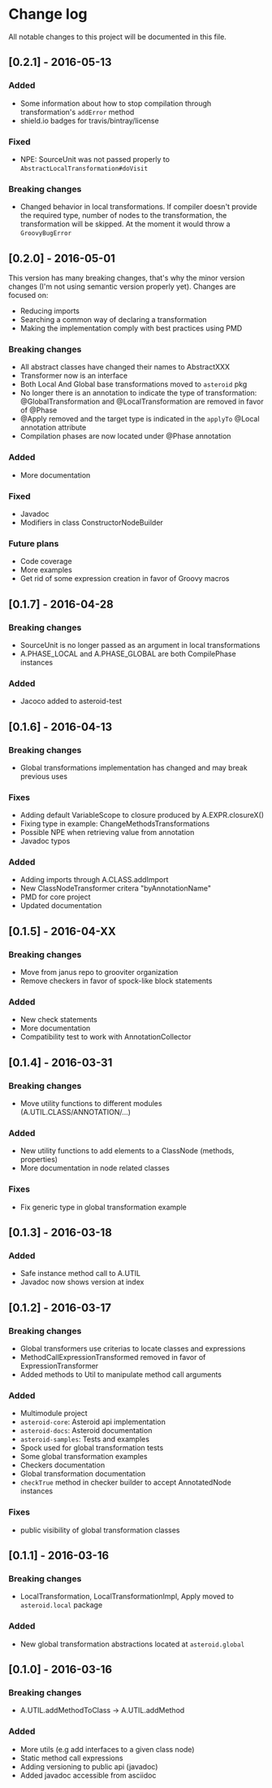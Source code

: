 # Change log
All notable changes to this project will be documented in this file.

## [0.2.1] - 2016-05-13

### Added

- Some information about how to stop compilation through
  transformation's `addError` method
- shield.io badges for travis/bintray/license

### Fixed

- NPE: SourceUnit was not passed properly to `AbstractLocalTransformation#doVisit`

### Breaking changes

- Changed behavior in local transformations. If compiler doesn't
provide the required type, number of nodes to the transformation, the
transformation will be skipped.  At the moment it would throw a
`GroovyBugError`

## [0.2.0] - 2016-05-01

This version has many breaking changes, that's why the minor version
changes (I'm not using semantic version properly yet). Changes are
focused on:

- Reducing imports
- Searching a common way of declaring a transformation
- Making the implementation comply with best practices using PMD

### Breaking changes
- All abstract classes have changed their names to AbstractXXX
- Transformer now is an interface
- Both Local And Global base transformations moved to `asteroid` pkg
- No longer there is an annotation to indicate the type of transformation: @GlobalTransformation
and @LocalTransformation are removed in favor of @Phase
- @Apply removed and the target type is indicated in the `applyTo` @Local annotation attribute
- Compilation phases are now located under @Phase annotation

### Added
- More documentation

### Fixed
- Javadoc
- Modifiers in class ConstructorNodeBuilder

### Future plans
- Code coverage
- More examples
- Get rid of some expression creation in favor of Groovy macros

## [0.1.7] - 2016-04-28
### Breaking changes
- SourceUnit is no longer passed as an argument in local transformations
- A.PHASE_LOCAL and A.PHASE_GLOBAL are both CompilePhase instances

### Added
- Jacoco added to asteroid-test

## [0.1.6] - 2016-04-13
### Breaking changes
- Global transformations implementation has changed and may break previous uses

### Fixes
- Adding default VariableScope to closure produced by A.EXPR.closureX()
- Fixing type in example: ChangeMethodsTransformations
- Possible NPE when retrieving value from annotation
- Javadoc typos

### Added
- Adding imports through A.CLASS.addImport
- New ClassNodeTransformer critera "byAnnotationName"
- PMD for core project
- Updated documentation

## [0.1.5] - 2016-04-XX
### Breaking changes
- Move from janus repo to grooviter organization
- Remove checkers in favor of spock-like block statements

### Added
- New check statements
- More documentation
- Compatibility test to work with AnnotationCollector

## [0.1.4] - 2016-03-31
### Breaking changes
- Move utility functions to different modules (A.UTIL.CLASS/ANNOTATION/...)

### Added
- New utility functions to add elements to a ClassNode (methods, properties)
- More documentation in node related classes

### Fixes
- Fix generic type in global transformation example

## [0.1.3] - 2016-03-18
### Added
- Safe instance method call to A.UTIL
- Javadoc now shows version at index

## [0.1.2] - 2016-03-17
### Breaking changes
- Global transformers use criterias to locate classes and expressions
- MethodCallExpressionTransformed removed in favor of ExpressionTransformer
- Added methods to Util to manipulate method call arguments

### Added
- Multimodule project
- `asteroid-core`: Asteroid api implementation
- `asteroid-docs`: Asteroid documentation
- `asteroid-samples`: Tests and examples
- Spock used for global transformation tests
- Some global transformation examples
- Checkers documentation
- Global transformation documentation
- `checkTrue` method in checker builder to accept AnnotatedNode instances

### Fixes
- public visibility of global transformation classes

## [0.1.1] - 2016-03-16
### Breaking changes
- LocalTransformation, LocalTransformationImpl, Apply moved to `asteroid.local` package

### Added
- New global transformation abstractions located at `asteroid.global`

## [0.1.0] - 2016-03-16
### Breaking changes
- A.UTIL.addMethodToClass -> A.UTIL.addMethod

### Added
- More utils (e.g add interfaces to a given class node)
- Static method call expressions
- Adding versioning to public api (javadoc)
- Added javadoc accessible from asciidoc
